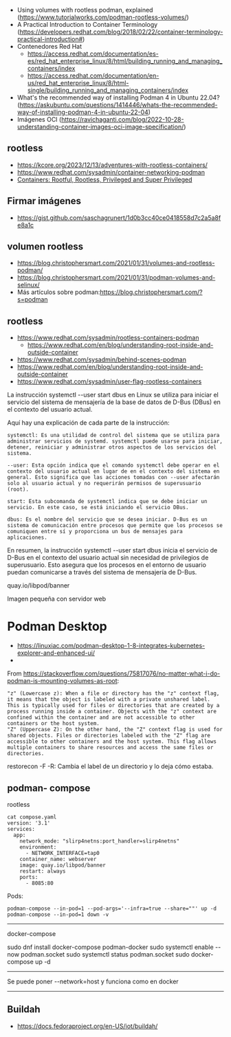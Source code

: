 * Using volumes with rootless podman, explained (https://www.tutorialworks.com/podman-rootless-volumes/)
* A Practical Introduction to Container Terminology (https://developers.redhat.com/blog/2018/02/22/container-terminology-practical-introduction#)
* Contenedores Red Hat 
    * https://access.redhat.com/documentation/es-es/red_hat_enterprise_linux/8/html/building_running_and_managing_containers/index
    * https://access.redhat.com/documentation/en-us/red_hat_enterprise_linux/8/html-single/building_running_and_managing_containers/index
* What's the recommended way of installing Podman 4 in Ubuntu 22.04? (https://askubuntu.com/questions/1414446/whats-the-recommended-way-of-installing-podman-4-in-ubuntu-22-04)
* Imágenes OCI (https://ravichaganti.com/blog/2022-10-28-understanding-container-images-oci-image-specification/)

## rootless
* https://kcore.org/2023/12/13/adventures-with-rootless-containers/
* https://www.redhat.com/sysadmin/container-networking-podman
* [Containers: Rootful, Rootless, Privileged and Super Privileged](https://infosecadalid.com/2021/08/30/containers-rootful-rootless-privileged-and-super-privileged/)
## Firmar imágenes

* https://gist.github.com/saschagrunert/1d0b3cc40ce0418558d7c2a5a8fe8a1c

## volumen rootless

* https://blog.christophersmart.com/2021/01/31/volumes-and-rootless-podman/
* https://blog.christophersmart.com/2021/01/31/podman-volumes-and-selinux/
* Más artículos sobre podman:https://blog.christophersmart.com/?s=podman

## rootless

* https://www.redhat.com/sysadmin/rootless-containers-podman
    * https://www.redhat.com/en/blog/understanding-root-inside-and-outside-container
* https://www.redhat.com/sysadmin/behind-scenes-podman
* https://www.redhat.com/en/blog/understanding-root-inside-and-outside-container
* https://www.redhat.com/sysadmin/user-flag-rootless-containers

La instrucción systemctl --user start dbus en Linux se utiliza para iniciar el servicio del sistema de mensajería de la base de datos de D-Bus (DBus) en el contexto del usuario actual.

Aquí hay una explicación de cada parte de la instrucción:

    systemctl: Es una utilidad de control del sistema que se utiliza para administrar servicios de systemd. systemctl puede usarse para iniciar, detener, reiniciar y administrar otros aspectos de los servicios del sistema.

    --user: Esta opción indica que el comando systemctl debe operar en el contexto del usuario actual en lugar de en el contexto del sistema en general. Esto significa que las acciones tomadas con --user afectarán solo al usuario actual y no requerirán permisos de superusuario (root).

    start: Esta subcomanda de systemctl indica que se debe iniciar un servicio. En este caso, se está iniciando el servicio DBus.

    dbus: Es el nombre del servicio que se desea iniciar. D-Bus es un sistema de comunicación entre procesos que permite que los procesos se comuniquen entre sí y proporciona un bus de mensajes para aplicaciones.

En resumen, la instrucción systemctl --user start dbus inicia el servicio de D-Bus en el contexto del usuario actual sin necesidad de privilegios de superusuario. Esto asegura que los procesos en el entorno de usuario puedan comunicarse a través del sistema de mensajería de D-Bus.



quay.io/libpod/banner 

Imagen pequeña con servidor web


# Podman Desktop

* https://linuxiac.com/podman-desktop-1-8-integrates-kubernetes-explorer-and-enhanced-ui/
* 



From https://stackoverflow.com/questions/75817076/no-matter-what-i-do-podman-is-mounting-volumes-as-root:


    "z" (Lowercase z): When a file or directory has the "z" context flag, it means that the object is labeled with a private unshared label. This is typically used for files or directories that are created by a process running inside a container. Objects with the "z" context are confined within the container and are not accessible to other containers or the host system.
    "Z" (Uppercase Z): On the other hand, the "Z" context flag is used for shared objects. Files or directories labeled with the "Z" flag are accessible to other containers and the host system. This flag allows multiple containers to share resources and access the same files or directories.


restorecon -F -R: Cambia el label de un directorio y lo deja cómo estaba.

## podman- compose

rootless

```
cat compose.yaml 
version: '3.1'
services:
  app:
    network_mode: "slirp4netns:port_handler=slirp4netns"
    environment:
      - NETWORK_INTERFACE=tap0
    container_name: webserver
    image: quay.io/libpod/banner
    restart: always
    ports:
      - 8085:80
```

Pods:

```
podman-compose --in-pod=1 --pod-args='--infra=true --share=""' up -d
podman-compose --in-pod=1 down -v
```

---

docker-compose

sudo dnf install docker-compose  podman-docker
sudo systemctl enable --now podman.socket
sudo systemctl status podman.socket
sudo docker-compose up -d

---

Se puede poner --network=host y funciona como en docker

---

## Buildah 

* https://docs.fedoraproject.org/en-US/iot/buildah/
